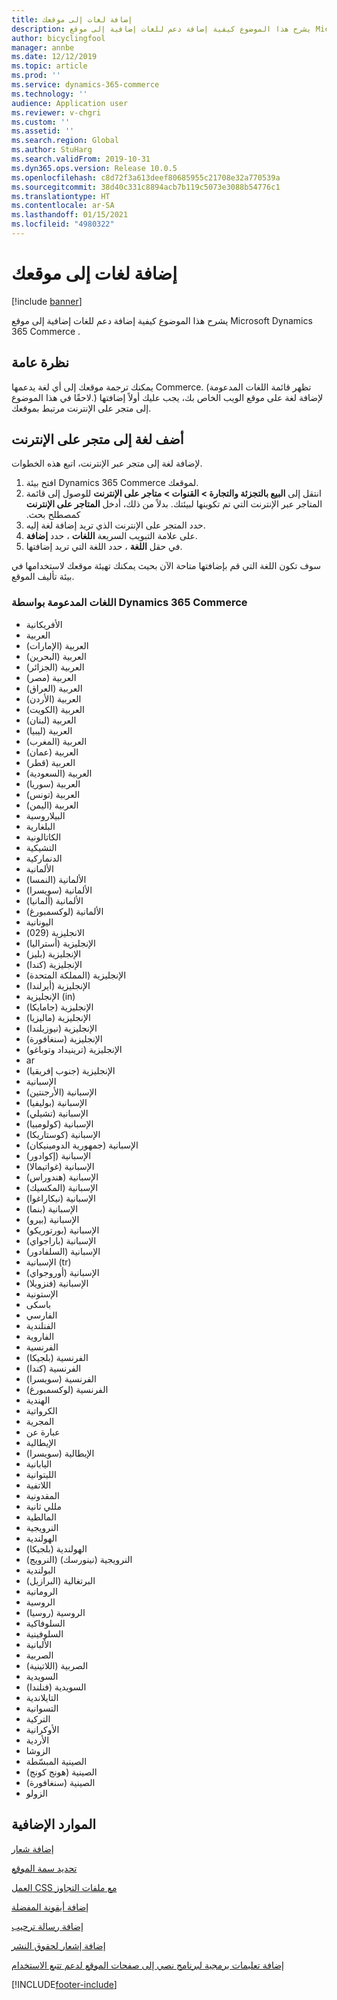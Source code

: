 ```yaml
---
title: إضافة لغات إلى موقعك
description: يشرح هذا الموضوع كيفية إضافة دعم للغات إضافية إلى موقع Microsoft Dynamics 365 Commerce .
author: bicyclingfool
manager: annbe
ms.date: 12/12/2019
ms.topic: article
ms.prod: ''
ms.service: dynamics-365-commerce
ms.technology: ''
audience: Application user
ms.reviewer: v-chgri
ms.custom: ''
ms.assetid: ''
ms.search.region: Global
ms.author: StuHarg
ms.search.validFrom: 2019-10-31
ms.dyn365.ops.version: Release 10.0.5
ms.openlocfilehash: c8d72f3a613deef80685955c21708e32a770539a
ms.sourcegitcommit: 38d40c331c8894acb7b119c5073e3088b54776c1
ms.translationtype: HT
ms.contentlocale: ar-SA
ms.lasthandoff: 01/15/2021
ms.locfileid: "4980322"
---
```

# <a name="add-languages-to-your-site"></a>إضافة لغات إلى موقعك


[!include [banner](includes/banner.md)]

يشرح هذا الموضوع كيفية إضافة دعم للغات إضافية إلى موقع Microsoft Dynamics 365 Commerce .

## <a name="overview"></a>نظرة عامة

يمكنك ترجمة موقعك إلى أي لغة يدعمها Commerce. (تظهر قائمة اللغات المدعومة لاحقًا في هذا الموضوع.) لإضافة لغة على موقع الويب الخاص بك، يجب عليك أولاً إضافتها إلى متجر على الإنترنت مرتبط بموقعك.

## <a name="add-a-language-to-an-online-store"></a>أضف لغة إلى متجر على الإنترنت

لإضافة لغة إلى متجر عبر الإنترنت، اتبع هذه الخطوات.

1. افتح بيئة Dynamics 365 Commerce لموقعك.
1. انتقل إلى **‏‫‏‫البيع بالتجزئة والتجارة \> القنوات \> متاجر على الإنترنت** للوصول إلى قائمة المتاجر عبر الإنترنت التي تم تكوينها لبيئتك. بدلاً من ذلك، أدخل **المتاجر على الإنترنت** كمصطلح بحث.
1. حدد المتجر على الإنترنت الذي تريد إضافة لغة إليه.
1. على علامة التبويب السريعة **اللغات** ، حدد **إضافة**.
1. في حقل **اللغة** ، حدد اللغة التي تريد إضافتها.

سوف تكون اللغة التي قم بإضافتها متاحة الآن بحيث يمكنك تهيئة موقعك لاستخدامها في بيئة تأليف الموقع.

### <a name="languages-that-are-supported-by-dynamics-365-commerce"></a>اللغات المدعومة بواسطة Dynamics 365 Commerce

- الأفريكانية
- العربية
- العربية (الإمارات)
- العربية (البحرين)
- العربية (الجزائر)
- العربية (مصر)
- العربية (العراق)
- العربية (الأردن)
- العربية (الكويت)
- العربية (لبنان)
- العربية (ليبيا)
- العربية (المغرب)
- العربية (عمان)
- العربية (قطر)
- العربية (السعودية)
- العربية (سوريا)
- العربية (تونس)
- العربية (اليمن)
- البيلاروسية
- البلغارية
- الكاتالونية
- التشيكية
- الدنماركية
- الألمانية
- الألمانية (النمسا)
- الألمانية (سويسرا)
- الألمانية (ألمانيا)
- الألمانية (لوكسمبورغ)
- اليونانية
- الانجليزية (029)
- الإنجليزية (أستراليا)
- الإنجليزية (بليز)
- الإنجليزية (كندا)
- الإنجليزية (المملكة المتحدة)
- الإنجليزية (أيرلندا)
- الإنجليزية (in)
- الإنجليزية (جامايكا)
- الإنجليزية (ماليزيا)
- الإنجليزية (نيوزيلندا)
- الإنجليزية (سنغافورة)
- الإنجليزية (ترينيداد وتوباغو)
- ar
- الإنجليزية (جنوب إفريقيا)
- الإسبانية
- الإسبانية (الأرجنتين)
- الإسبانية (بوليفيا)
- الإسبانية (تشيلي)
- الإسبانية (كولومبيا)
- الإسبانية (كوستاريكا)
- الإسبانية (جمهورية الدومينيكان)
- الإسبانية (إكوادور)
- الإسبانية (غواتيمالا)
- الإسبانية (هندوراس)
- الإسبانية (المكسيك)
- الإسبانية (نيكاراغوا)
- الإسبانية (بنما)
- الإسبانية (بيرو)
- الإسبانية (بورتوريكو)
- الإسبانية (باراجواي)
- الإسبانية (السلفادور)
- الإسبانية (tr)
- الإسبانية (أوروجواي)
- الإسبانية (فنزويلا)
- الإستونية
- باسكى
- الفارسي
- الفنلندية
- الفاروية
- الفرنسية
- الفرنسية (بلجيكا)
- الفرنسية (كندا)
- الفرنسية (سويسرا)
- الفرنسية (لوكسمبورغ)
- الهندية
- الكرواتية
- المجرية
- عبارة عن
- الإيطالية
- الإيطالية (سويسرا)
- اليابانية
- الليتوانية
- اللاتفية
- المقدونية
- مللي ثانية
- المالطية
- النرويجية
- الهولندية
- الهولندية (بلجيكا)
- النرويجية (نينورسك) (النرويج)
- البولندية
- البرتغالية (البرازيل)
- الرومانية
- الروسية
- الروسية (روسيا)
- السلوفاكية
- السلوفينية
- الألبانية
- الصربية
- الصربية (اللاتينية)
- السويدية
- السويدية (فنلندا)
- التايلاندية
- التسوانية
- التركية
- الأوكرانية
- الأردية
- الزوشا
- الصينية المبسّطة
- الصينية (هونج كونج)
- الصينية (سنغافورة)
- الزولو

## <a name="additional-resources"></a>الموارد الإضافية

[إضافة شعار](add-logo.md)

[تحديد سمة الموقع](select-site-theme.md)

[العمل CSS مع ملفات التجاوز](css-override-files.md)

[إضافة أيقونة المفضلة](add-favicon.md)

[إضافة رسالة ترحيب](add-welcome-message.md)

[إضافة إشعار لحقوق النشر](add-copyright-notice.md)

[إضافة تعليمات برمجية لبرنامج نصي إلى صفحات الموقع لدعم تتبع الاستخدام](add-telemetry.md)


[!INCLUDE[footer-include](../includes/footer-banner.md)]